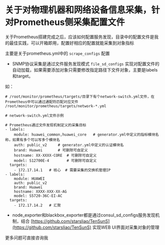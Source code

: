 # 关于对物理机器和网络设备信息采集，针对Prometheus侧采集配置文件

关于Prometheus搭建完成之后，应该如何配置服务发现，目录中的配置文件是我的最佳实践，可以开箱即用，配置好相应的配置就能采集到对象指标

主要是关于prometheus.yml中的 `scrape_configs` 配置

- SNMP协议采集是通过文件服务发现模式 `file_sd_configs` 实现对配置文件的自动加载，如果需要添加对象只需要修改指定路径下文件对象，主要是labels和target。

如：
```
# /root/monitor/prometheus/targets/目录下有个network-switch.yml文件，在Prometheus中可以通过通配符匹配对应文件
/root/monitor/prometheus/targets/network-*.yml

# network-switch.yml文件示例

# Prometheus通过文件发现机制定义的采集目标
- labels:
    module: huawei_common,huawei_core   # generator.yml中定义的指标模块名称，如果有多个可以写多个模块名
    auth: public_v2     # generator.yml中定义的认证模块名
    brand: Huawei       # 可删除可自定义
    hostname: XX-XXXX-CORE  # 可删除可自定义
    model: S12700E-4        # 可删除可自定义
  targets:
    - 172.17.14.1   # 核心  # 需要采集的交换机管理IP
- labels:
    module: HUAWEI
    auth: public_v2
    brand: Huawei
    hostname: XXXX-XXX-XX-AG
    model: S5720-36C-EI-AC
  targets:
    - 172.17.14.2   # 汇聚
```

- node_exporter和blackbox_exporter都是通过consul_sd_configs服务发现机制，结合 [https://github.com/starsliao/TenSunS](https://github.com/starsliao/TenSunS) 实现WEB UI界面对采集对象的管理


更多问题可直接咨询我